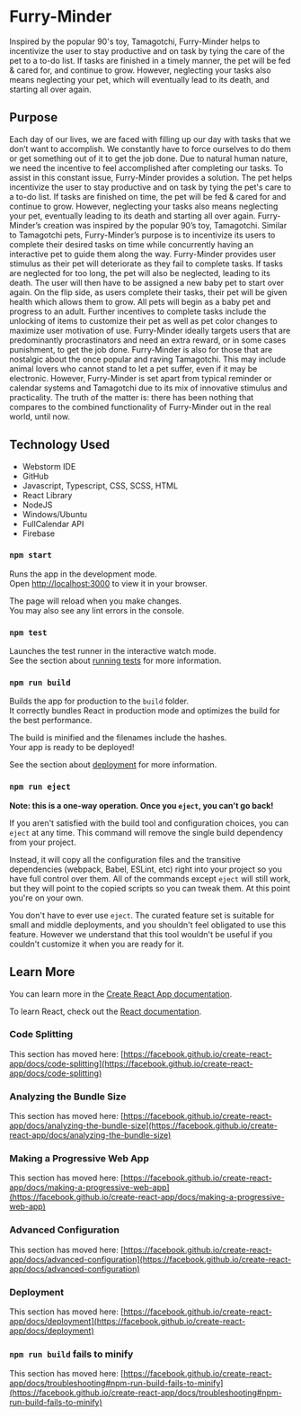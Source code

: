 # Furry-Minder

Inspired by the popular 90's toy, Tamagotchi, Furry-Minder helps to incentivize the user to stay productive and on task
by tying the care of the pet to a to-do list. If tasks are finished in a timely manner, the pet will be fed & cared for, 
and continue to grow. However, neglecting your tasks also means neglecting your pet, which will eventually lead to its 
death, and starting all over again.

## Purpose

Each day of our lives, we are faced with filling up our day with tasks that we don’t want to accomplish. We constantly 
have to force ourselves to do them or get something out of it to get the job done. Due to natural human nature, we need 
the incentive to feel accomplished after completing our tasks. To assist in this constant issue, Furry-Minder provides a
solution. The pet helps incentivize the user to stay productive and on task by tying the pet's care to a to-do list. If 
tasks are finished on time, the pet will be fed & cared for and continue to grow. However, neglecting your tasks also 
means neglecting your pet, eventually leading to its death and starting all over again. Furry-Minder’s creation was 
inspired by the popular 90’s toy, Tamagotchi. Similar to Tamagotchi pets, Furry-Minder’s purpose is to incentivize its
users to complete their desired tasks on time while concurrently having an interactive pet to guide them along the way. 
Furry-Minder provides user stimulus as their pet will deteriorate as they fail to complete tasks. If tasks are neglected
for too long, the pet will also be neglected, leading to its death. The user will then have to be assigned a new baby 
pet to start over again. On the flip side, as users complete their tasks, their pet will be given health which allows 
them to grow. All pets will begin as a baby pet and progress to an adult. Further incentives to complete tasks include 
the unlocking of items to customize their pet as well as pet color changes to maximize user motivation of use. Furry-Minder ideally targets users that are predominantly procrastinators and need an extra reward, or in some cases 
punishment,  to get the job done. Furry-Minder is also for those that are nostalgic about the once popular and raving 
Tamagotchi. This may include animal lovers who cannot stand to let a pet suffer, even if it may be electronic. However, 
Furry-Minder is set apart from typical reminder or calendar systems and Tamagotchi due to its mix of innovative stimulus
and practicality. The truth of the matter is: there has been nothing that compares to the combined functionality of 
Furry-Minder out in the real world, until now.

## Technology Used

* Webstorm IDE
* GitHub
* Javascript, Typescript, CSS, SCSS, HTML
* React Library
* NodeJS
* Windows/Ubuntu
* FullCalendar API
* Firebase

### `npm start`

Runs the app in the development mode.\
Open [http://localhost:3000](http://localhost:3000) to view it in your browser.

The page will reload when you make changes.\
You may also see any lint errors in the console.

### `npm test`

Launches the test runner in the interactive watch mode.\
See the section about [running tests](https://facebook.github.io/create-react-app/docs/running-tests) for more information.

### `npm run build`

Builds the app for production to the `build` folder.\
It correctly bundles React in production mode and optimizes the build for the best performance.

The build is minified and the filenames include the hashes.\
Your app is ready to be deployed!

See the section about [deployment](https://facebook.github.io/create-react-app/docs/deployment) for more information.

### `npm run eject`

**Note: this is a one-way operation. Once you `eject`, you can't go back!**

If you aren't satisfied with the build tool and configuration choices, you can `eject` at any time. This command will remove the single build dependency from your project.

Instead, it will copy all the configuration files and the transitive dependencies (webpack, Babel, ESLint, etc) right into your project so you have full control over them. All of the commands except `eject` will still work, but they will point to the copied scripts so you can tweak them. At this point you're on your own.

You don't have to ever use `eject`. The curated feature set is suitable for small and middle deployments, and you shouldn't feel obligated to use this feature. However we understand that this tool wouldn't be useful if you couldn't customize it when you are ready for it.

## Learn More

You can learn more in the [Create React App documentation](https://facebook.github.io/create-react-app/docs/getting-started).

To learn React, check out the [React documentation](https://reactjs.org/).

### Code Splitting

This section has moved here: [https://facebook.github.io/create-react-app/docs/code-splitting](https://facebook.github.io/create-react-app/docs/code-splitting)

### Analyzing the Bundle Size

This section has moved here: [https://facebook.github.io/create-react-app/docs/analyzing-the-bundle-size](https://facebook.github.io/create-react-app/docs/analyzing-the-bundle-size)

### Making a Progressive Web App

This section has moved here: [https://facebook.github.io/create-react-app/docs/making-a-progressive-web-app](https://facebook.github.io/create-react-app/docs/making-a-progressive-web-app)

### Advanced Configuration

This section has moved here: [https://facebook.github.io/create-react-app/docs/advanced-configuration](https://facebook.github.io/create-react-app/docs/advanced-configuration)

### Deployment

This section has moved here: [https://facebook.github.io/create-react-app/docs/deployment](https://facebook.github.io/create-react-app/docs/deployment)

### `npm run build` fails to minify

This section has moved here: [https://facebook.github.io/create-react-app/docs/troubleshooting#npm-run-build-fails-to-minify](https://facebook.github.io/create-react-app/docs/troubleshooting#npm-run-build-fails-to-minify)
